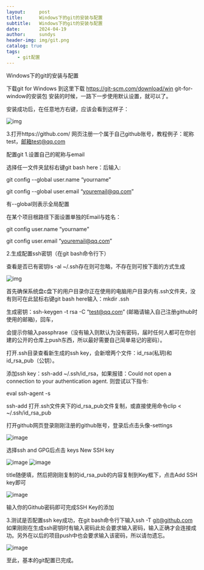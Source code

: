 ```yaml
---
layout:     post
title:      Windows下的git的安装与配置 
subtitle:   Windows下的git的安装与配置 
date:       2024-04-19
author:     sundys
header-img: img/git.png
catalog: true
tags:
    - git配置
---
```


Windows下的git的安装与配置

下载git for Windows 到这里下载 <https://git-scm.com/download/win>  git-for-window的安装包 安装的时候，一路下一步使用默认设置，就可以了。

安装成功后，在任意地方右键，应该会看到这样子：

![img](https://github.com/sundys/sundys.github.io/raw/master/img/git01.png)

3.打开https://github.com/ 网页注册一个属于自己github账号，教程例子：昵称test，邮箱test@qq.com

配置git 1.设置自己的昵称与email

选择任一文件夹鼠标右键git bash here：后输入:

git config --global user.name “yourname”

git config --global user.email “youremail@qq.com” 

有--global则表示全局配置

在某个项目根路径下面设置单独的Email与姓名：

git config user.name “yourname”

git config user.email “youremail@qq.com”

2.生成配置ssh密钥（在git bash命令行下）

查看是否已有密钥ls -al ~/.ssh存在则可忽略，不存在则可按下面的方式生成

![img](https://github.com/sundys/sundys.github.io/raw/master/img/git02.png)

首先确保系统盘c盘下的用户目录你正在使用的电脑用户目录内有.ssh文件夹，没有则可在此鼠标右键git bash here输入：mkdir .ssh

生成密钥：ssh-keygen -t rsa -C “test@qq.com” (邮箱请输入自己注册github时使用的邮箱)，回车，

会提示你输入passphrase（没有输入则默认为没有密码，届时任何人都可在你创建的公开的仓库上push东西，所以最好需要自己简单易记的密码）。

打开.ssh目录查看新生成的ssh key，会新增两个文件：id_rsa(私玥)和id_rsa_pub（公钥）。

添加ssh key：ssh-add ~/.ssh/id_rsa，如果报错：Could not open a connection to your authentication agent. 则尝试以下指令:

eval ssh-agent -s

ssh-add 打开.ssh文件夹下的id_rsa_pub文件复制，或直接使用命令clip < ~/.ssh/id_rsa_pub

打开github网页登录刚刚注册的github账号，登录后点击头像-settings

![image](https://github.com/sundys/sundys.github.io/raw/master/img/git03.png)

选择ssh and GPG后点击 keys New SSH key

![image](https://github.com/sundys/sundys.github.io/raw/master/img/git04.png)
![image](https://github.com/sundys/sundys.github.io/raw/master/img/git05.png)

title随便填，然后把刚刚复制的id_rsa_pub的内容复制到Key框下，点击Add SSH key即可

![image](https://github.com/sundys/sundys.github.io/raw/master/img/git06.png)

输入你的Github密码即可完成SSH Key的添加

3.测试是否配置ssh key成功，在git bash命令行下输入ssh -T git@github.com 如果刚刚在生成ssh密钥时有输入密码此处会要求输入密码，输入正确才会连接成功。另外在以后的项目push中也会要求输入该密码，所以请勿遗忘。

![image](https://github.com/sundys/sundys.github.io/raw/master/img/git07.png)

至此，基本的git配置已完成。
